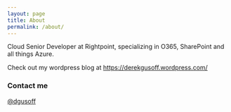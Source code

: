 ```yaml
---
layout: page
title: About
permalink: /about/
---
```


Cloud Senior Developer at Rightpoint, specializing in O365, SharePoint and all things Azure.

Check out my wordpress blog at https://derekgusoff.wordpress.com/

### Contact me

[@dgusoff](https://twitter.com/dgusoff)